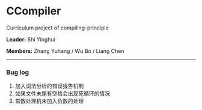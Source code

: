 # CCompiler
Curriculum project of compiling-principle



**Leader:** Shi Yinghui

**Members:** Zhang Yuhang / Wu Bo / Liang Chen

-----

### Bug log

1. 加入词法分析的错误报告机制
2. 如果文件末尾有空格会出现死循环的情况
3. 常数处理机未加入负数的处理
